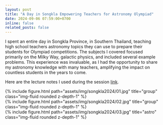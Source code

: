 ```yaml
---
layout: post
title: "A Day in Songkla Empowering Teachers for Astronomy Olympiad"
date: 2024-09-06 07:59:00+0700
inline: false
related_posts: false
---
```


I spent an entire day in Songkla Province, in Southern Thailand, teaching high school teachers astronomy topics they can use to prepare their students for Olympiad competitions. The subjects I covered focused primarily on the Milky Way, galactic physics, and included several example problems. This experience was invaluable, as I had the opportunity to share my astronomy knowledge with many teachers, amplifying the impact on countless students in the years to come.

Here are the lecture notes I used during the session [link](https://www.dropbox.com/scl/fi/eth7alhczonzpxc7b33hj/20240906_Taweewat_Highschool_Lecture.pdf?rlkey=yppoxfki8ff9dkjkb3hzid1nr&dl=0).

<div class="row">
    <div class="col-sm mt-3 mt-md-0">
        {% include figure.html path="assets/img/songkla2024/01.jpg" title="group" class="img-fluid rounded z-depth-1" %}
    </div>
</div>

<div class="row">
    <div class="col-sm mt-3 mt-md-0">
        {% include figure.html path="assets/img/songkla2024/02.jpg" title="group" class="img-fluid rounded z-depth-1" %}
    </div>
</div>

<div class="row">
    <div class="col-sm mt-3 mt-md-0">
        {% include figure.html path="assets/img/songkla2024/03.jpg" title="astro" class="img-fluid rounded z-depth-1" %}
    </div>
</div>
